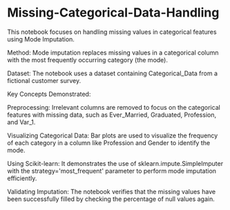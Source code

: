 # Missing-Categorical-Data-Handling
This notebook focuses on handling missing values in categorical features using Mode Imputation.

Method: Mode imputation replaces missing values in a categorical column with the most frequently occurring category (the mode).

Dataset: The notebook uses a dataset containing Categorical_Data from a fictional customer survey.

Key Concepts Demonstrated:

Preprocessing: Irrelevant columns are removed to focus on the categorical features with missing data, such as Ever_Married, Graduated, Profession, and Var_1.

Visualizing Categorical Data: Bar plots are used to visualize the frequency of each category in a column like Profession and Gender to identify the mode.

Using Scikit-learn: It demonstrates the use of sklearn.impute.SimpleImputer with the strategy='most_frequent' parameter to perform mode imputation efficiently.

Validating Imputation: The notebook verifies that the missing values have been successfully filled by checking the percentage of null values again.
